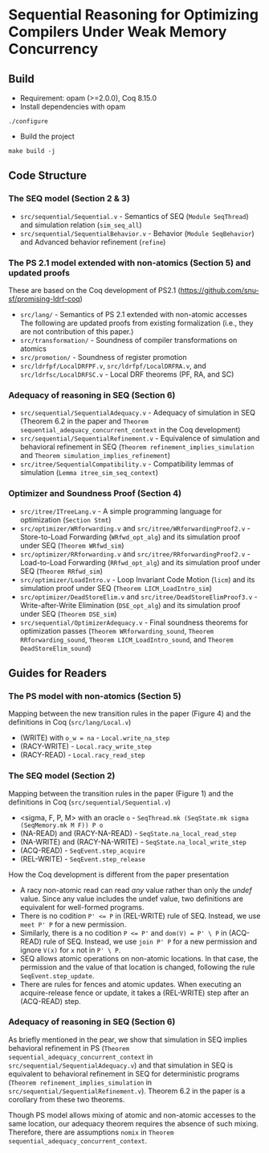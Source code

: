 # Sequential Reasoning for Optimizing Compilers Under Weak Memory Concurrency

## Build
- Requirement: opam (>=2.0.0), Coq 8.15.0
- Install dependencies with opam
```
./configure
```
- Build the project
```
make build -j
```

## Code Structure

### The SEQ model (Section 2 & 3)
- `src/sequential/Sequential.v` - Semantics of SEQ (`Module SeqThread`) and simulation relation (`sim_seq_all`)
- `src/sequential/SequentialBehavior.v` - Behavior (`Module SeqBehavior`) and Advanced behavior refinement (`refine`)

### The PS 2.1 model extended with non-atomics (Section 5) and updated proofs
These are based on the Coq development of PS2.1 (https://github.com/snu-sf/promising-ldrf-coq)
- `src/lang/` - Semantics of PS 2.1 extended with non-atomic accesses
The following are updated proofs from existing formalization (i.e., they are not contribution of this paper.)
- `src/transformation/` - Soundness of compiler transformations on atomics
- `src/promotion/` - Soundness of register promotion
- `src/ldrfpf/LocalDRFPF.v`, `src/ldrfpf/LocalDRFRA.v`, and `src/ldrfsc/LocalDRFSC.v` - Local DRF theorems (PF, RA, and SC)

### Adequacy of reasoning in SEQ (Section 6)
- `src/sequential/SequentialAdequacy.v` - Adequacy of simulation in SEQ (Theorem 6.2 in the paper and `Theorem sequential_adequacy_concurrent_context` in the Coq development)
- `src/sequential/SequentialRefinement.v` - Equivalence of simulation and behavioral refinement in SEQ (`Theorem refinement_implies_simulation` and `Theorem simulation_implies_refinement`)
- `src/itree/SequentialCompatibility.v` - Compatibility lemmas of simulation (`Lemma itree_sim_seq_context`)

### Optimizer and Soundness Proof (Section 4)
- `src/itree/ITreeLang.v` - A simple programming language for optimization (`Section Stmt`)
- `src/optimizer/WRforwarding.v` and `src/itree/WRforwardingProof2.v` - Store-to-Load Forwarding (`WRfwd_opt_alg`) and its simulation proof under SEQ (`Theorem WRfwd_sim`)
- `src/optimizer/RRforwarding.v` and `src/itree/RRforwardingProof2.v` - Load-to-Load Forwarding (`RRfwd_opt_alg`) and its simulation proof under SEQ (`Theorem RRfwd_sim`)
- `src/optimizer/LoadIntro.v` - Loop Invariant Code Motion (`licm`) and its simulation proof under SEQ (`Theorem LICM_LoadIntro_sim`)
- `src/optimizer/DeadStoreElim.v` and `src/itree/DeadStoreElimProof3.v` - Write-after-Write Elimination (`DSE_opt_alg`) and its simulation proof under SEQ (`Theorem DSE_sim`)
- `src/sequential/OptimizerAdequacy.v` - Final soundness theorems for optimization passes (`Theorem WRforwarding_sound`, `Theorem RRforwarding_sound`, `Theorem LICM_LoadIntro_sound`, and `Theorem DeadStoreElim_sound`)


## Guides for Readers

### The PS model with non-atomics (Section 5)
Mapping between the new transition rules in the paper (Figure 4) and the definitions in Coq (`src/lang/Local.v`)
- (WRITE) with `o_w = na` - `Local.write_na_step`
- (RACY-WRITE) - `Local.racy_write_step`
- (RACY-READ) - `Local.racy_read_step`

### The SEQ model (Section 2)
Mapping between the transition rules in the paper (Figure 1) and the definitions in Coq (`src/sequential/Sequential.v`)
- <sigma, F, P, M> with an oracle `o` - `SeqThread.mk (SeqState.mk sigma (SeqMemory.mk M F)) P o`
- (NA-READ) and (RACY-NA-READ) - `SeqState.na_local_read_step`
- (NA-WRITE) and (RACY-NA-WRITE) - `SeqState.na_local_write_step`
- (ACQ-READ) - `SeqEvent.step_acquire`
- (REL-WRITE) - `SeqEvent.step_release`

How the Coq development is different from the paper presentation
- A racy non-atomic read can read *any* value rather than only the *undef* value. Since any value includes the undef value, two definitions are equivalent for well-formed programs.
- There is no codition `P' <= P` in (REL-WRITE) rule of SEQ. Instead, we use `meet P' P` for a new permission.
- Similarly, there is a no codition `P <= P'` and `dom(V) = P' \ P` in (ACQ-READ) rule of SEQ. Instead, we use `join P' P` for a new permission and ignore `V(x)` for `x` not in `P' \ P`.
- SEQ allows atomic operations on non-atomic locations. In that case, the permission and the value of that location is changed, following the rule `SeqEvent.step_update`.
- There are rules for fences and atomic updates. When executing an acquire-release fence or update, it takes a (REL-WRITE) step after an (ACQ-READ) step.

### Adequacy of reasoning in SEQ (Section 6)
As briefly mentioned in the pear, we show that simulation in SEQ implies behavioral refinement in PS (`Theorem sequential_adequacy_concurrent_context` in `src/sequential/SequentialAdequacy.v`) and that simulation in SEQ is equivalent to behavioral refinement in SEQ for deterministic programs (`Theorem refinement_implies_simulation` in `src/sequential/SequentialRefinement.v`). Theorem 6.2 in the paper is a corollary from these two theorems.  

Though PS model allows mixing of atomic and non-atomic accesses to the same location, our adequacy theorem requires the absence of such mixing.
Therefore, there are assumptions `nomix` in `Theorem sequential_adequacy_concurrent_context`.
